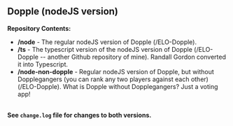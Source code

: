 <h2>Dopple (nodeJS version)</h2>

<strong>Repository Contents:</strong><br>
* <strong>/node</strong> - The regular nodeJS version of Dopple (/ELO-Dopple).<br>
* <strong>/ts</strong> - The typescript version of the nodeJS version of Dopple (/ELO-Dopple -- another Github repository of mine).  Randall Gordon converted it into Typescript.<br>
* <strong>/node-non-dopple</strong> - Regular nodeJS version of Dopple, but without Dopplegangers (you can rank any two players against each other) (/ELO-Dopple).  What is Dopple without Dopplegangers?  Just a voting app!<br>
<br>
<strong>See <code>change.log</code> file for changes to both versions.</strong>


